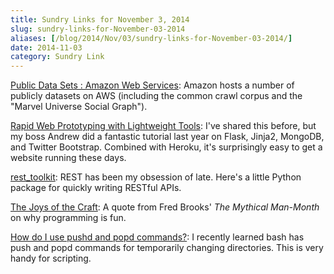 ```yaml
---
title: Sundry Links for November 3, 2014
slug: sundry-links-for-November-03-2014
aliases: [/blog/2014/Nov/03/sundry-links-for-November-03-2014/]
date: 2014-11-03
category: Sundry Link
---
```


[Public Data Sets : Amazon Web Services](https://aws.amazon.com/datasets): Amazon hosts a number of publicly datasets on AWS (including the common crawl corpus and the "Marvel Universe Social Graph").

[Rapid Web Prototyping with Lightweight Tools](https://www.youtube.com/watch?v=muMRNYPmQxE): I've shared this before, but my boss Andrew did a fantastic tutorial last year on Flask, Jinja2, MongoDB, and Twitter Bootstrap. Combined with Heroku, it's surprisingly easy to get a website running these days.

[rest_toolkit](https://github.com/wichert/rest_toolkit): REST has been my obsession of late. Here's a little Python package for quickly writing RESTful APIs.

[The  Joys  of  the  Craft](http://www.davar.net/PROGRAM/EXTRACTS/CRAFTJOY.HTM): A quote from Fred Brooks' _The Mythical Man-Month_ on why programming is fun.

[How do I use pushd and popd commands?](http://unix.stackexchange.com/questions/77077/how-do-i-use-pushd-and-popd-commands): I recently learned bash has push and popd commands for temporarily changing directories. This is very handy for scripting.
